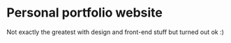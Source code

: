 # Personal portfolio website

Not exactly the greatest with design and front-end stuff but turned out ok :)

